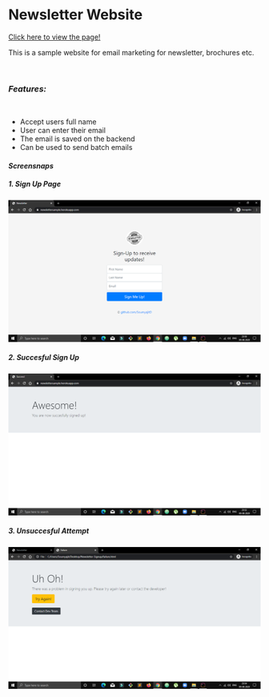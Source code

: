<h1>Newsletter Website</h1>
<a href="https://newslettersample.herokuapp.com/">Click here to view the page!</a><br>
<p>This is a sample website for email marketing for newsletter, brochures etc.</p><br>

<h3><i>Features:</i></h3><br>
<ul>
	<li>Accept users full name</li>
	<li>User can enter their email</li>
	<li>The email is saved on the backend</li>
	<li>Can be used to send batch emails</li>
</ul>

<h4><i>Screensnaps</i></h4>
<h5>1. Sign Up Page</h5>
<img src="screenshots/1.png">
<h5>2. Succesful Sign Up</h5>
<img src="screenshots/2.png">
<h5>3. Unsuccesful Attempt</h5>
<img src="screenshots/3.png">
